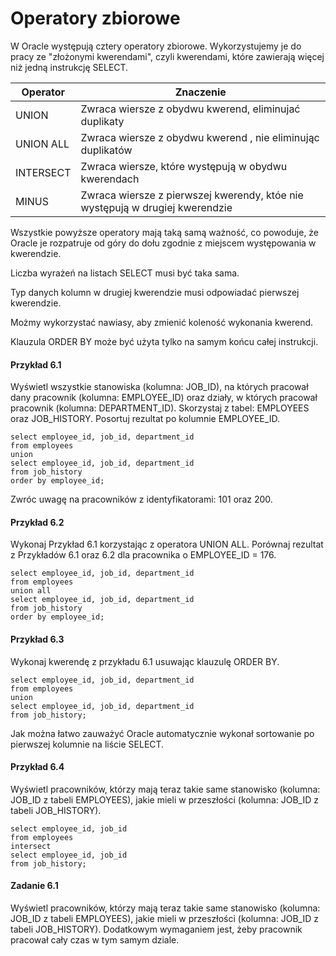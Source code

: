 # Operatory zbiorowe

W Oracle występują cztery operatory zbiorowe. Wykorzystujemy je do pracy ze "złożonymi kwerendami", czyli kwerendami, które zawierają więcej niż jedną instrukcję SELECT.

Operator | Znaczenie
-- | -- 
UNION | Zwraca wiersze z obydwu kwerend, eliminujać duplikaty
UNION ALL | Zwraca wiersze z obydwu kwerend , nie eliminując duplikatów
INTERSECT | Zwraca wiersze, które występują w obydwu kwerendach
MINUS | Zwraca wiersze z pierwszej kwerendy, któe nie występują w drugiej kwerendzie

Wszystkie powyższe operatory mają taką samą ważność, co powoduje, że Oracle je rozpatruje od góry do dołu zgodnie z miejscem występowania w kwerendzie.

Liczba wyrażeń na listach SELECT musi być taka sama.

Typ danych kolumn w drugiej kwerendzie musi odpowiadać pierwszej kwerendzie.

Możmy wykorzystać nawiasy, aby zmienić koleność wykonania kwerend.

Klauzula ORDER BY może być użyta tylko na samym końcu całej instrukcji.

#### Przykład 6.1

Wyświetl wszystkie stanowiska (kolumna: JOB_ID), na których pracował dany pracownik (kolumna: EMPLOYEE_ID) oraz działy, w których pracował pracownik (kolumna: DEPARTMENT_ID). Skorzystaj z tabel: EMPLOYEES oraz JOB_HISTORY. Posortuj rezultat po kolumnie EMPLOYEE_ID.

```
select employee_id, job_id, department_id
from employees
union
select employee_id, job_id, department_id
from job_history
order by employee_id;
```

Zwróc uwagę na pracowników z identyfikatorami: 101 oraz 200.

#### Przykład 6.2

Wykonaj Przykład 6.1 korzystając z operatora UNION ALL. Porównaj rezultat z Przykładów 6.1 oraz 6.2 dla pracownika o EMPLOYEE_ID = 176.

```
select employee_id, job_id, department_id
from employees
union all
select employee_id, job_id, department_id
from job_history
order by employee_id;
```

#### Przykład 6.3 

Wykonaj kwerendę z przykładu 6.1 usuwając klauzulę ORDER BY.

```
select employee_id, job_id, department_id
from employees
union
select employee_id, job_id, department_id
from job_history;
```

Jak można łatwo zauważyć Oracle automatycznie wykonał sortowanie po pierwszej kolumnie na liście SELECT.


#### Przykład 6.4

Wyświetl pracowników, którzy mają teraz takie same stanowisko (kolumna: JOB_ID z tabeli EMPLOYEES), jakie mieli w przeszłości (kolumna: JOB_ID z tabeli JOB_HISTORY).

```
select employee_id, job_id
from employees
intersect
select employee_id, job_id
from job_history;
```

#### Zadanie 6.1

Wyświetl pracowników, którzy mają teraz takie same stanowisko (kolumna: JOB_ID z tabeli EMPLOYEES), jakie mieli w przeszłości (kolumna: JOB_ID z tabeli JOB_HISTORY). Dodatkowym wymaganiem jest, żeby pracownik pracował cały czas w tym samym dziale.


